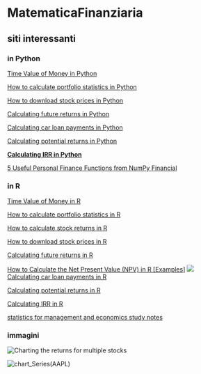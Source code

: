 # MatematicaFinanziaria

## siti  interessanti

### in Python

[Time Value of Money in Python](https://www.codingfinance.com/post/2018-03-19-tvm_py/)

[How to calculate portfolio statistics in Python](https://www.codingfinance.com/post/2018-04-20-portfolio-stats-py/)

[How to download stock prices in Python](https://www.codingfinance.com/post/2018-03-27-download-price-py/)

[Calculating future returns in Python](https://www.codingfinance.com/post/2018-03-23-future-value-py/)

[Calculating car loan payments in Python](https://www.codingfinance.com/post/2018-03-23-car-payment-py/)

[Calculating potential returns in Python](https://www.codingfinance.com/post/2018-03-22-billboard-py/)

[**Calculating IRR in Python**](https://www.codingfinance.com/post/2018-03-20-irr-py/)

[5 Useful Personal Finance Functions from NumPy Financial](https://cmdlinetips.com/2020/02/useful-personal-finance-functions-numpy-financial/)

### in R

[Time Value of Money in R](https://www.codingfinance.com/post/2018-03-18-tvm/)

[How to calculate portfolio statistics in R](https://www.codingfinance.com/post/2018-04-20-portfolio-stats/)

[How to calculate stock returns in R](https://www.codingfinance.com/post/2018-04-03-calc-returns/)

[How to download stock prices in R](https://www.codingfinance.com/post/2018-03-27-download-price/)

[Calculating future returns in R](https://www.codingfinance.com/post/2018-03-23-future-value/)

[How to Calculate the Net Present Value (NPV) in R [Examples]](https://www.codingprof.com/how-to-calculate-the-net-present-value-npv-in-r-examples/)
![](https://www.codingprof.com/wp-content/uploads/2022/01/formula2.png)
[Calculating car loan payments in R](https://www.codingfinance.com/post/2018-03-23-car-payment/)

[Calculating potential returns in R](https://www.codingfinance.com/post/2018-03-22-billboard/)

[Calculating IRR in R](https://www.codingfinance.com/post/2018-03-20-irr/)

[statistics for management and economics study notes ](http://felixfan.github.io/feed/)

[]()

[]()

### immagini

![Charting the returns for multiple stocks](https://www.codingfinance.com/post/2018-04-03-calc-returns_files/figure-html/chart-mult-daily-returns-1.png)

![chart_Series(AAPL)](https://www.codingfinance.com/post/2018-03-27-download-price_files/figure-html/unnamed-chunk-5-1.png)



[]()

[]()

[]()

[]()

[]()

[]()

[]()

[]()
